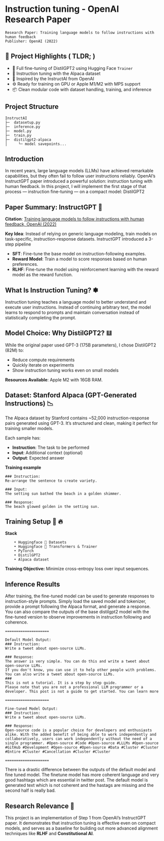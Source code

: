 # Instruction tuning - OpenAI Research Paper 

```
Research Paper: Training language models to follow instructions with human feedback
Publisher: OpenAI (2022)
```

## 🚀 Project Highlights ( TLDR; )

- 🔧 Full fine-tuning of DistilGPT2 using Hugging Face `Trainer`
- 🦙 Instruction tuning with the Alpaca dataset
- 🧠 Inspired by the InstructAI from OpenAI
- ⚙️ Ready for training on GPU or Apple M1/M2 with MPS support
- 📦 Clean modular code with dataset handling, training, and inference

## Project Structure
```
InstructAI                                            
├─  datasetup.py  
├─  inference.py  
├─  model.py                                        
├─  train.py
├─  distilgpt2-alpaca
│     └─ model savepoints...
```

## Introduction

In recent years, large language models (LLMs) have achieved remarkable capabilities, but they often fail to follow user instructions reliably. OpenAI’s InstructGPT paper introduced a powerful solution: instruction tuning with human feedback. In this project, I will implement the first stage of that process — instruction fine-tuning — on a compact model: DistilGPT2

## Paper Summary: InstructGPT 📃

**Citation**: [Training language models to follow instructions with human feedback, OpenAI (2022)](https://arxiv.org/abs/2203.02155)

**Key Idea**: Instead of relying on generic language modeling, train models on task-specific, instruction-response datasets. InstructGPT introduced a 3-step pipeline

- **SFT**: Fine-tune the base model on instruction-following examples.
- **Reward Model**: Train a model to score responses based on human preferences.
- **RLHF**: Fine-tune the model using reinforcement learning with the reward model as the reward function.


## What Is Instruction Tuning? ✽

Instruction tuning teaches a language model to better understand and execute user instructions. Instead of continuing arbitrary text, the model learns to respond to prompts and maintain conversation instead of statistically completing the prompt. 


## Model Choice: Why DistilGPT2? 𝌭

While the original paper used GPT-3 (175B parameters), I chose DistilGPT2 (82M) to:
- Reduce compute requirements
- Quickly iterate on experiments
- Show instruction tuning works even on small models

**Resources Available**: Apple M2 with 16GB RAM. 


## Dataset: Stanford Alpaca (GPT-Generated Instructions) 📉

The Alpaca dataset by Stanford contains ~52,000 instruction-response pairs generated using GPT-3. It’s structured and clean, making it perfect for training smaller models.

Each sample has:
- **Instruction**: The task to be performed
- **Input**: Additional context (optional)
- **Output**: Expected answer

**Training example**

```
### Instruction:
Re-arrange the sentence to create variety.

### Input:
The setting sun bathed the beach in a golden shimmer.

### Response:
The beach glowed golden in the setting sun.
```

## Training Setup &#129303; 🔥

**Stack**

```
    • Huggingface 🤗 Datasets
    • Huggingface 🤗 Transformers & Trainer
    • PyTorch
    • DistilGPT2
    • Alpaca dataset
```

**Training Objective:**
Minimize cross-entropy loss over input sequences. 

## Inference Results

After training, the fine-tuned model can be used to generate responses to instruction-style prompts. Simply load the saved model and tokenizer, provide a prompt following the Alpaca format, and generate a response. You can also compare the outputs of the base distilgpt2 model with the fine-tuned version to observe improvements in instruction following and coherence.

```
====================

Default Model Output:
### Instruction:
Write a tweet about open-source LLMs.

### Response:
The answer is very simple. You can do this and write a tweet about open-source LLMs. 
If you don't know, you can use it to help other people with problems.
You can also write a tweet about open-source LLMs.
###
This is not a tutorial. It is a step by step guide.
Please note that you are not a professional LLM programmer or a developer. This post is not a guide to get started. You can learn more

====================

Fine-tuned Model Output:
### Instruction:
Write a tweet about open-source LLMs.

### Response:
Open-source code is a popular choice for developers and enthusiasts alike. With the added benefit of being able to work independently and collaboratively, users can work independently without the need of a single programmer. #Open-source #Code #Open-source #LLLMs #Open-source #GitHub #Development #Open-source #Open-source #Data #Cluster #Cluster #Entire #Cluster #Cancellation #Cluster #Cluster

====================
```

There is a drastic difference between the outputs of the default model and fine tuned model. The finetune model has
more coherent language and very good hashtags which are essential in twitter post. The default model is generated
text which is not coherent and the hastags are missing and the second half is really bad.

## Research Relevance 🧪

This project is an implementation of Step 1 from OpenAI’s InstructGPT paper. It demonstrates that instruction tuning is effective even on compact models, and serves as a baseline for building out more advanced alignment techniques like **RLHF** and **Constitutional AI**.